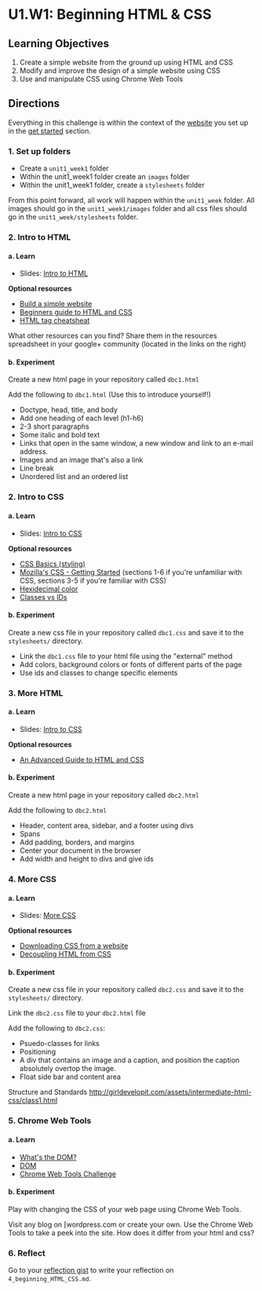 # U1.W1: Beginning HTML & CSS

## Learning Objectives
1. Create a simple website from the ground up using HTML and CSS
2. Modify and improve the design of a simple website using CSS
3. Use and manipulate CSS using Chrome Web Tools


## Directions

Everything in this challenge is within the context of the <a href="../1_Get_Started/2_set_up_repo.md" target="_blank">website</a> you set up in the <a href="../1_Get_Started/" target="_blank">get started</a> section.

### 1. Set up folders

* Create a `unit1_week1` folder
* Within the unit1_week1 folder create an `images` folder
* Within the unit1_week1 folder, create a `stylesheets` folder

From this point forward, all work will happen within the `unit1_week` folder.  All images should go in the `unit1_week1/images` folder and all css files should go in the `unit1_week/stylesheets` folder.

### 2. Intro to HTML

#### a. Learn

* Slides: <a href="http://girldevelopit.com/assets/html-css/class1.html" target="_blank">Intro to HTML</a>

**Optional resources**

* <a href="http://teamtreehouse.com/library/build-a-simple-website" target="_blank">Build a simple website</a>
* <a href="http://learn.shayhowe.com/html-css/" target="_blank">Beginners guide to HTML and CSS</a>
* <a href="http://skillcrush.com/wp-content/uploads/2012/06/HTML-Cheatsheet-Skillcrush.pdf" target="_blank">HTML tag cheatsheat</a>

What other resources can you find? Share them in the resources spreadsheet in your google+ community (located in the links on the right)

#### b. Experiment
Create a new html page in your repository called `dbc1.html`

Add the following to `dbc1.html` (Use this to introduce yourself!)

* Doctype, head, title, and body
* Add one heading of each level (h1-h6) 
* 2-3 short paragraphs
* Some italic and bold text
* Links that open in the same window, a new window and link to an e-mail address.
* Images and an image that's also a link
* Line break
* Unordered list and an ordered list

### 2. Intro to CSS

#### a. Learn

* Slides: <a href="http://girldevelopit.com/assets/html-css/class2.html" target="_blank">Intro to CSS</a>

**Optional resources**

* <a href="http://www.cssbasics.com/introduction-to-css/" target="_blank">CSS Basics (styling)</a> 
* <a href="https://developer.mozilla.org/en-US/docs/Web/Guide/CSS/Getting_started" target="_blank">Mozilla's CSS - Getting Started</a> (sections 1-6 if you're unfamiliar with CSS, sections 3-5 if you're familiar with CSS)
* <a href="http://skillcrush.com/2012/05/07/hexadecimal/" target="_blank">Hexidecimal color</a>
* <a href="http://skillcrush.com/2013/01/28/understanding-css-classes-vs-ids/" target="_blank">Classes vs IDs</a>


#### b. Experiment
Create a new css file in your repository called `dbc1.css` and save it to the `stylesheets/` directory.

* Link the `dbc1.css` file to your html file using the "external" method
* Add colors, background colors or fonts of different parts of the page
* Use ids and classes to change specific elements


### 3. More HTML

#### a. Learn

* Slides: <a href="http://girldevelopit.com/assets/html-css/class3.html" target="_blank">Intro to CSS</a>

**Optional resources**

* <a href="http://learn.shayhowe.com/" target="_blank">An Advanced Guide to HTML and CSS </a>

#### b. Experiment
Create a new html page in your repository called `dbc2.html`

Add the following to `dbc2.html`

* Header, content area, sidebar, and a footer using divs
* Spans
* Add padding, borders, and margins
* Center your document in the browser
* Add width and height to divs and give ids


### 4. More CSS

#### a. Learn

* Slides: <a href="http://girldevelopit.com/assets/intermediate-html-css/class1.html#/17" target="_blank">More CSS</a>

**Optional resources**

- <a href="http://www.cssbasics.com/download-css-styles-from-a-website/" target="_blank">Downloading CSS from a website</a>
- <a href="http://coding.smashingmagazine.com/2012/04/20/decoupling-html-from-css/" target="_blank">Decoupling HTML from CSS</a>


#### b. Experiment
Create a new css file in your repository called `dbc2.css` and save it to the `stylesheets/` directory.

Link the `dbc2.css` file to your `dbc2.html` file

Add the following to `dbc2.css`:

* Psuedo-classes for links
* Positioning
* A div that contains an image and a caption, and position the caption absolutely overtop the image.
* Float side bar and content area

Structure and Standards
http://girldevelopit.com/assets/intermediate-html-css/class1.html


### 5. Chrome Web Tools

#### a. Learn

* <a href="https://developer.mozilla.org/en-US/docs/DOM/DOM_Reference/Introduction" target="_blank">What's the DOM?</a>
* <a href="http://skillcrush.com/2012/10/17/dom-document-object-model/" target="_blank">DOM</a>
* <a href="./chrome_devtools_challenge/README.md" target="_blank">Chrome Web Tools Challenge</a>


#### b. Experiment

Play with changing the CSS of your web page using Chrome Web Tools.

Visit any blog on [wordpress.com <a href="http://www.wordpress.com" target="_blank"></a> or create your own.  Use the Chrome Web Tools to take a peek into the site.  How does it differ from your html and css?


### 6. Reflect 
Go to your <a href="https://gist.github.com" target="_blank">reflection gist</a> to write your reflection on `4_beginning_HTML_CSS.md`.
